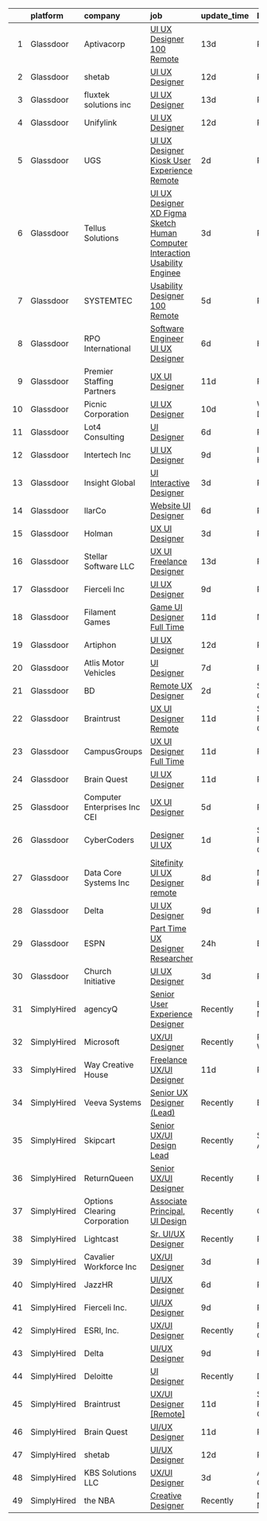 

|    | platform    | company                         | job                                                                                                                                                                                                                                                                                                                                                                                                                                                                                                                                                                                                                                                                                                                                                                                                                                                                                                                                                                                                                                                                                                                                                                                                                                                                                                                                       | update_time   | location                |
|---:|:------------|:--------------------------------|:------------------------------------------------------------------------------------------------------------------------------------------------------------------------------------------------------------------------------------------------------------------------------------------------------------------------------------------------------------------------------------------------------------------------------------------------------------------------------------------------------------------------------------------------------------------------------------------------------------------------------------------------------------------------------------------------------------------------------------------------------------------------------------------------------------------------------------------------------------------------------------------------------------------------------------------------------------------------------------------------------------------------------------------------------------------------------------------------------------------------------------------------------------------------------------------------------------------------------------------------------------------------------------------------------------------------------------------|:--------------|:------------------------|
|  1 | Glassdoor   | Aptivacorp                      | [UI UX Designer  100  Remote ](https://www.glassdoor.com/partner/jobListing.htm?pos=119&ao=1136043&s=58&guid=00000181c802dba385442f06244e8416&src=GD_JOB_AD&t=SR&vt=w&ea=1&cs=1_947e2440&cb=1656918039780&jobListingId=1007951932911&jrtk=3-0-1g7405mu6jij8801-1g7405mukih5g800-2f79b49483918679-)                                                                                                                                                                                                                                                                                                                                                                                                                                                                                                                                                                                                                                                                                                                                                                                                                                                                                                                                                                                                                                        | 13d           | Remote                  |
|  2 | Glassdoor   | shetab                          | [UI UX Designer](https://www.glassdoor.com/partner/jobListing.htm?pos=124&ao=1136043&s=58&guid=00000181c802dba385442f06244e8416&src=GD_JOB_AD&t=SR&vt=w&ea=1&cs=1_37498bb8&cb=1656918039781&jobListingId=1007953867715&jrtk=3-0-1g7405mu6jij8801-1g7405mukih5g800-744e5a01836d57fd-)                                                                                                                                                                                                                                                                                                                                                                                                                                                                                                                                                                                                                                                                                                                                                                                                                                                                                                                                                                                                                                                      | 12d           | Remote                  |
|  3 | Glassdoor   | fluxtek solutions inc           | [UI UX Designer](https://www.glassdoor.com/partner/jobListing.htm?pos=129&ao=1136043&s=58&guid=00000181c802dba385442f06244e8416&src=GD_JOB_AD&t=SR&vt=w&ea=1&cs=1_8e1c5bbc&cb=1656918039781&jobListingId=1007951938642&jrtk=3-0-1g7405mu6jij8801-1g7405mukih5g800-bce5c82171eda4bf-)                                                                                                                                                                                                                                                                                                                                                                                                                                                                                                                                                                                                                                                                                                                                                                                                                                                                                                                                                                                                                                                      | 13d           | Remote                  |
|  4 | Glassdoor   | Unifylink                       | [UI UX Designer](https://www.glassdoor.com/partner/jobListing.htm?pos=110&ao=1110586&s=58&guid=00000181c802dba385442f06244e8416&src=GD_JOB_AD&t=SR&vt=w&ea=1&cs=1_69e8d78d&cb=1656918039778&jobListingId=1007954705949&cpc=42BEC95245890617&jrtk=3-0-1g7405mu6jij8801-1g7405mukih5g800-8345601d84ebea1b--6NYlbfkN0DvAcWfG7V1pHyva03dWBytnrLpUwozvI6r2yU4oYTlewjbgBNs_sWRPPVwjFBjT_Ecw3ueYTzyeI4y7lbeGagXdt35_kUzWqZ-VZnLPmck_Fkl8xqmw7Zj_aMMvEN0sMeqRhoc6zx53Kiw5imQHzWRUlv56q4q_4_gu8kbRfqQeUpuis8ZM2Zk3cz6eudyQyazcYdpNX8K6t22o79mURovuTRiPh1mK1C4riyjFOSa0dPk8MANgmQyH6v_GhZfqzX0wILYb4pFIpGTKLAaE4etCmLpKVwKOofh69E8X4Mi4WAW2YHy003UtqkKYeGWo-Puyl5xA4HuaVvCSVsHF20fA2U2xGlXwb2pHQxfDjKTj-GTFvnCmeKro8nez8301auNlt5GBoFC0yZoe7FsXHGAduzcCLVbDuyiAzi2OIiNHS3XZ4CpppDQkk730LNz8Y9zJ0jxL0hqlBVT4gHGOYR9VJaT8Rp2N8OB-Rl0QkVqCRD5kAWVTgpw)                                                                                                                                                                                                                                                                                                                                                                                                                                                                                                 | 12d           | Remote                  |
|  5 | Glassdoor   | UGS                             | [UI UX Designer  Kiosk User Experience  Remote ](https://www.glassdoor.com/partner/jobListing.htm?pos=112&ao=1110586&s=58&guid=00000181c802dba385442f06244e8416&src=GD_JOB_AD&t=SR&vt=w&ea=1&cs=1_3fe3dfc0&cb=1656918039779&jobListingId=1007977267676&cpc=1160948BCBA38B5B&jrtk=3-0-1g7405mu6jij8801-1g7405mukih5g800-5ef6f03599c90f60--6NYlbfkN0BrSGnOzXdaIaIVgEHygRMMef6rEkxaFBiJYWZG8Sxh_gkTM4KEV5tRyZj7KslSKlyyw-gx81fh60rzf10xQLyJyZm93O_8m_6xnHeZZ8i568p_Fj9ZLCYycP-jydT6H_jkhE_bNISi2PZmqoIyx6H5Ti-3COZs1ZyEZNQpv2ddzJ3IXOFv8lYOzimHPEiefZNmqGF0L0UPvj6LI_8U-bnMEa2n1oboaMpqjnDKdWI8nUl6SDzE7xU0FnwfNimvLZMicgVSDi0fmBEHH46B3qTNtexW9qeraSIP0ROJtmNKlDiu3Ty3GXuy6lTV6_6V51P2_tdPZAAZrW_GJ7F_NVttIfcrFhOM9FUNUbOrG4ktjmrICYrCYWOeafq6n6Z0pV4D_vMqlXIMu2OrJZi_a9RY0-AAEvmDaFs0JiefPvr1OWDWpjHSwJkpB37KCgYwPrsINjV5o3PhMuhHxInkPutbrDTtzrES7sLGZZXJA2zF6YJu48S1v6IViqFfPq6-4SQ%3D)                                                                                                                                                                                                                                                                                                                                                                                                                                                   | 2d            | Remote                  |
|  6 | Glassdoor   | Tellus Solutions                | [UI UX Designer XD Figma Sketch Human Computer Interaction Usability Enginee](https://www.glassdoor.com/partner/jobListing.htm?pos=127&ao=1136043&s=58&guid=00000181c802dba385442f06244e8416&src=GD_JOB_AD&t=SR&vt=w&ea=1&cs=1_bbff0958&cb=1656918039781&jobListingId=1007974495704&jrtk=3-0-1g7405mu6jij8801-1g7405mukih5g800-a0275e1d285972a0-)                                                                                                                                                                                                                                                                                                                                                                                                                                                                                                                                                                                                                                                                                                                                                                                                                                                                                                                                                                                         | 3d            | Remote                  |
|  7 | Glassdoor   | SYSTEMTEC                       | [Usability Designer  100  Remote](https://www.glassdoor.com/partner/jobListing.htm?pos=109&ao=1110586&s=58&guid=00000181c802dba385442f06244e8416&src=GD_JOB_AD&t=SR&vt=w&ea=1&cs=1_5e4c92b2&cb=1656918039778&jobListingId=1007968462140&cpc=A65DF3A704A48F9B&jrtk=3-0-1g7405mu6jij8801-1g7405mukih5g800-43a64dd75996b5d8--6NYlbfkN0CNeHUGD7Ue-b3jekiDNDEjo8IY_lj4hSgB0hvmEtWZMBpDCaCGlbtOmcLf53Zw-H1Oje8HhXAn8kFjzwygBoOoZ8EpapSyvyXR-Ta2Utnch6IHyNQw18Y0IyhHBSc0QRINySbpznNxcvOLd3alSgQCsSUhNCMeQdAyjHhcaiS9WSmJ5xzeISMp3_EUf41PMW2X6yAwPy9JHqIUTFLK11q1EKNOqR9DQllPUzfcizPbxNrUZ4Y4IuAHPrvpQw_beI7WjqajtGaot-PXnau_S2NTT5aFx9veVWeyGPcvU65QMkbSaVOtmo_NeaSLe9A8jlgzhv7JT1rEVo9W_BeoJwdJeLsUjRn6cfN83fqRmR-qZd7uHf6X_DJfCKmGeAlRz5dSsJwglqX8B8Nb6T_r3WMnDKDOgYD_ylMmNEO0_0WnDdItmJTGb0GM2Y0D1ht2zNm_bJ-NVagbbh5l9q_futzg8J8EUvJL2-uNRtioDsxcqUGpfsUnNp7ZFcjTBqIOtUQQDH74kO2V1g%3D%3D)                                                                                                                                                                                                                                                                                                                                                                                                                                                    | 5d            | Remote                  |
|  8 | Glassdoor   | RPO International               | [Software Engineer UI UX Designer](https://www.glassdoor.com/partner/jobListing.htm?pos=120&ao=1136043&s=58&guid=00000181c802dba385442f06244e8416&src=GD_JOB_AD&t=SR&vt=w&ea=1&cs=1_10aec524&cb=1656918039780&jobListingId=1007966681552&jrtk=3-0-1g7405mu6jij8801-1g7405mukih5g800-e8fd3656b29ea744-)                                                                                                                                                                                                                                                                                                                                                                                                                                                                                                                                                                                                                                                                                                                                                                                                                                                                                                                                                                                                                                    | 6d            | Houston, TX             |
|  9 | Glassdoor   | Premier Staffing Partners       | [UX UI Designer](https://www.glassdoor.com/partner/jobListing.htm?pos=115&ao=1110586&s=58&guid=00000181c802dba385442f06244e8416&src=GD_JOB_AD&t=SR&vt=w&ea=1&cs=1_9a83403b&cb=1656918039779&jobListingId=1007956772391&cpc=8795CF9063CD573D&jrtk=3-0-1g7405mu6jij8801-1g7405mukih5g800-fc0c857a1bfdea19--6NYlbfkN0CyyT-f4oNMZz8hL4LR6EcDrl5vB12i7SyJpvAxFYk5ESjE9CwDanhb7km0chTKgrn4T3ISQQYruKkbVeWGuhEp7D044_bRsQQdODtlwC8XpNx48m-vQoNzSCqUPTuBWs5ty6SyagT83UJBwJa6gR9yNVoyg4DGXJjYP3Os3td6xCESlnt-M7GhzImNeALTBgL7lCv38eulTE5ldhdsh8bavJDA4uVUp8VFjNEGkqXGrfoIpqP84eCKnAYy0FEDBFmxu8dNo8ex-YThb1tgNC4Aeya4DLZbAiiPEOinUe3YYO0nsdyw41wMNg8BzuruM8lyF_h3KoyVaPsTGJCyNydf969L-pqcON0bbW9xnXJXX40f0nwthTfwyY-rAo_B-1zKDKygO8QMzyTNplw6x8kOwMM7ahLchyJ89pqMfpNDYttzh_zeaHA5rUIDOrRMK_zzngHrX_7XTYaLAdame1wkH3X1T0LNlAjUfiwz3gor5g%3D%3D)                                                                                                                                                                                                                                                                                                                                                                                                                                                                                                     | 11d           | Remote                  |
| 10 | Glassdoor   | Picnic Corporation              | [UI UX Designer](https://www.glassdoor.com/partner/jobListing.htm?pos=105&ao=1110586&s=58&guid=00000181c802dba385442f06244e8416&src=GD_JOB_AD&t=SR&vt=w&cs=1_1c901ab1&cb=1656918039777&jobListingId=1007959855137&cpc=E1C07D31E98CBB16&jrtk=3-0-1g7405mu6jij8801-1g7405mukih5g800-56d71957f64b4f26--6NYlbfkN0AZhccrYCUSJlZEde1UnGXnwlG1V9FU8luw-eezWnVYrwkZU9Nn3vDPLiBGdKfRfOKqHoH9lNromLxpJWxz1HCnkCbTKREXczUIw_WJJAFekORbwSnros2KrSQTa6eBeFZB4cuIIu-WAB3SvjdzxzFl2gZrXlqeow6F15u3zaXViiRXiPRmPKqvaZ32BdIdob7miIbTZlAjLRMM79b9Smouw3e0gjz-PD5gTq-HSnkSuo9rIvjFy7fWsuE_61CQYukmkL-X39Rzo6bli8o2Ko8jYoilo4ITU-gGLF0BMmCF6OuskmHSuK7_oDBr2_Ng3bzccHkav1qLZZTQuPIex8SkzwuoeQlIyC1Mm0O_vKcFKdaWkum2K5gRjN37VioWZuVZTgj6W9xXLiF434OBRczXSsW-HrVKidecW09WySllKI8lAIFIZCiRdPQ3kHyO55I%3D)                                                                                                                                                                                                                                                                                                                                                                                                                                                                                                                                                        | 10d           | Washington, DC          |
| 11 | Glassdoor   | Lot4 Consulting                 | [UI Designer](https://www.glassdoor.com/partner/jobListing.htm?pos=121&ao=1136043&s=58&guid=00000181c802dba385442f06244e8416&src=GD_JOB_AD&t=SR&vt=w&ea=1&cs=1_6bddaba6&cb=1656918039780&jobListingId=1007966678485&jrtk=3-0-1g7405mu6jij8801-1g7405mukih5g800-4250f602c443b12b-)                                                                                                                                                                                                                                                                                                                                                                                                                                                                                                                                                                                                                                                                                                                                                                                                                                                                                                                                                                                                                                                         | 6d            | Remote                  |
| 12 | Glassdoor   | Intertech  Inc                  | [UI UX Designer](https://www.glassdoor.com/partner/jobListing.htm?pos=102&ao=1110586&s=58&guid=00000181c802dba385442f06244e8416&src=GD_JOB_AD&t=SR&vt=w&ea=1&cs=1_deb4c113&cb=1656918039777&jobListingId=1007962072236&cpc=4B86475FAF393599&jrtk=3-0-1g7405mu6jij8801-1g7405mukih5g800-78a1d7054f60575a--6NYlbfkN0DPtnWd5c3HSXcHE7Q9oJFHp5RQto9btUDg0qVxvc0iqj-fTOFvfyy1ASDi6wx1MLRFKZuqCn0oWFb_YUg9_gQHixz7-UunjvelxgYqfOjCC3bEKi5jKMuP_R0yp6xj-SwrPJPjFxWP82GukHDaXMiFBxo5j3UPfOZe1H9vMPyfwxHXbXjkD5wx9rI0Gggl01dBJyxGrbhK-e-AvGXM6hg0QbDl_x6OqsPyQ_uU2x4HIw5AhzRxSV10c_geCfrdWqYnMtKWalFATfNTESwgqJYg-GFCZyiW-oUrJu1OM0xMyWjqylqwgV5jyItaCsRQheWExka2WV4CTucnOlPwUeE6FZrmQScCEz1odxnilAi7pXAzIH0JDNLibfszVxuy4MbIfnbc08LjiU1ywYHW2tUEzruetVv8LlBzYgc6M1wjSNh_y-fgieUIJVrwCO0YxfbQnNVE__2NYEe30Kk3EYd63fOpiRG1rqFS8K5uU9jcyZ3-L0o_00mAQSdKqHzFZkOe--MPTuSD2r4_kbiqX_DyqZFJxexKcDLuv_RR6h9RTPcV-Ypiert42i2rx5RpaKH15lKu2n6BmEMiDM5Re0cJ)                                                                                                                                                                                                                                                                                                                                                                                                 | 9d            | Inver Grove Heights, MN |
| 13 | Glassdoor   | Insight Global                  | [UI Interactive Designer](https://www.glassdoor.com/partner/jobListing.htm?pos=114&ao=1110586&s=58&guid=00000181c802dba385442f06244e8416&src=GD_JOB_AD&t=SR&vt=w&ea=1&cs=1_76612816&cb=1656918039779&jobListingId=1007973265614&cpc=654405A9B1E0A9F5&jrtk=3-0-1g7405mu6jij8801-1g7405mukih5g800-383c83c604dde7ea--6NYlbfkN0BKkHZu3wF05EeDimN_p6sYpKCMArvwa95YdH7UpkaBCuXZAtggzO9lWFPdGsiWEnWtM18OwC7Rb9VKGiA6E5ymmYAY9rxm9qrnDC7WgioKXWhdMb2b-A7PnLvr0_EWCDNlkSebIapKS6rN3UtlfS8rQGfc_3Yl0VmMlQKP3_n_5HZv68bncQOpeHM0jYTmEpGYlVkS8MNB2LD9etTmAsDo-HGzGKMaBJntfFlHNIc1W2bmq5hZ1ywqbkdjpDac9U-CW6m74EL9PJPlGW9QJy5F9jb12c1jdlZrcFLaiGi_7IN79G0p6-9EOEU4x3GA9YKHXLxh_qYHdRLC1M7eAtMkULdPxeFLSCVE3u0U_wPyGIJrj8QrEG6KSWdI1pZ1ohPjHf1g61MPEZImSwRuU_leMzjKV9Z-CmfYGr2MxaEatkiQIQ9ur1F8TQ3H_vRuMwOj8EKWcCrGUiAPcXbvGIu2iJItR4AIAE9n3qa3cWyLSWFDQRwfdykwotca45xBuAc7sWEBM3FxqQ%3D%3D)                                                                                                                                                                                                                                                                                                                                                                                                                                                            | 3d            | Remote                  |
| 14 | Glassdoor   | IlarCo                          | [Website UI Designer](https://www.glassdoor.com/partner/jobListing.htm?pos=128&ao=1136043&s=58&guid=00000181c802dba385442f06244e8416&src=GD_JOB_AD&t=SR&vt=w&ea=1&cs=1_936a2860&cb=1656918039781&jobListingId=1007966970700&jrtk=3-0-1g7405mu6jij8801-1g7405mukih5g800-d886f1dd72e8aeb4-)                                                                                                                                                                                                                                                                                                                                                                                                                                                                                                                                                                                                                                                                                                                                                                                                                                                                                                                                                                                                                                                 | 6d            | Remote                  |
| 15 | Glassdoor   | Holman                          | [UX UI Designer](https://www.glassdoor.com/partner/jobListing.htm?pos=106&ao=1110586&s=58&guid=00000181c802dba385442f06244e8416&src=GD_JOB_AD&t=SR&vt=w&ea=1&cs=1_425bbdbd&cb=1656918039778&jobListingId=1007973642994&cpc=F41FEAB56D215062&jrtk=3-0-1g7405mu6jij8801-1g7405mukih5g800-238feef77c96e465--6NYlbfkN0AKrxVugBVhlJ0S0Z7pE3BPGQID0h4bOx-rxxkQpgeU1Kv1n8-buslZDMXdspg_1sv1_wLs9sAG7DQLN2h3ShBXfr_QsEXPte92ipxE1X9PfQRdZc6i4C0QzdwazTbAreqjImTv4f5ZFjpT4vWSVba9wSTt-IAw0ud_MZHNNmNtdzh9oioCMvi3UwT9rtDuqvWTDGCVi3kXtQGLne4x6u6HD9Ya7ohBYnaFe4u0cewzNvPq-5WkAa1Xi3huzd_MI-eLAM7eHjyMFxIUnDUBML_OR49EoASFbnq6BNSLuf3eRhPbs6a2lQ6GJR5e4oaLlEP9nwuuqJeTkY0Ye0Gdh3d6jJORcxvPUD7uXFbirQ-Uju2-1mauuttR2jGB8-wH-U0B_7430l_2lXZrFAQ8wPpTzNkvtRkhSsrfSw4rGIEwb9flgxXZxV44HlWLcdVOvqsm_DaeRepKcSsjU8V75JnHocL1EPqGx_NKaXuRZRJb1h3U1vJqAyWAtRPGG-KRAWU%3D)                                                                                                                                                                                                                                                                                                                                                                                                                                                                                   | 3d            | Remote                  |
| 16 | Glassdoor   | Stellar Software  LLC           | [UX UI Freelance Designer](https://www.glassdoor.com/partner/jobListing.htm?pos=104&ao=1110586&s=58&guid=00000181c802dba385442f06244e8416&src=GD_JOB_AD&t=SR&vt=w&ea=1&cs=1_8c9797b2&cb=1656918039777&jobListingId=1007952576276&cpc=0C139D4CAD5A6DB2&jrtk=3-0-1g7405mu6jij8801-1g7405mukih5g800-0eefe25d2b1f7dc5--6NYlbfkN0Ag7T5ST3ToIM5SK6lOY2rFzHbgRvuI6EMUSvvS0odH9JpLNm8vkQ1TWpcn0o2QYP59qNT-uG9FWbkUtyMUZIbg_ZSbtBg-7w-AYJoZxzgKyq3Wps8C_W0e-NpDbyTs-trGtysh5Oy1bP51tfzFZQJIiNKepKy_D0xAp1bcWkSJm--6NxN_349w9-uFQSz73k7xtLon1PRD72Ze8lUpuLCCeMJLNE8wBVtunEFubG35aLkzYcX-z9r44_EnjaxR-uYEpSle3Ex-6KX8SGs5w1kyhs-dWyZ7PBTLtEMt5ro3EpXCAiEHJZATahInTyAz_Ry_qX3P2Yh2hrZNGeDV0O3vN2TEvzcekY5vei1EsScXSXHqAtHyyU5dvHRFqyicDP-zVOSeGo1tcAvG7K86xjNJSoS2kgk8ExyTiJsrKMot4aqed98gnSbhaOJlYhmKbr1miCRAojQ8ZTnBUBxc7R94)                                                                                                                                                                                                                                                                                                                                                                                                                                                                                                                       | 13d           | Remote                  |
| 17 | Glassdoor   | Fierceli Inc                    | [UI UX Designer](https://www.glassdoor.com/partner/jobListing.htm?pos=117&ao=1136043&s=58&guid=00000181c802dba385442f06244e8416&src=GD_JOB_AD&t=SR&vt=w&ea=1&cs=1_24752b2d&cb=1656918039779&jobListingId=1007962531770&jrtk=3-0-1g7405mu6jij8801-1g7405mukih5g800-73eed2a847697834-)                                                                                                                                                                                                                                                                                                                                                                                                                                                                                                                                                                                                                                                                                                                                                                                                                                                                                                                                                                                                                                                      | 9d            | Remote                  |
| 18 | Glassdoor   | Filament Games                  | [Game UI Designer   Full Time](https://www.glassdoor.com/partner/jobListing.htm?pos=108&ao=1110586&s=58&guid=00000181c802dba385442f06244e8416&src=GD_JOB_AD&t=SR&vt=w&ea=1&cs=1_37a4ac14&cb=1656918039778&jobListingId=1007956964808&cpc=70D6958B2CFB98E6&jrtk=3-0-1g7405mu6jij8801-1g7405mukih5g800-4cb49892fb7fcc95--6NYlbfkN0CIHMGocNKd5hoXLwwKXhS247lQakt22NtwViB8HW65UO_fRUkh-j7Og1M8k5VNV9qYPiHtjiCoY_O-c9otiDtR9LNNKFnoF5Wicp50DmFLbTl-GMUESfQFvHm4qb9t0MWvEWUxc542U7m8IAjIlC0QIQeu1griOijYGId8il01kB8D3wwdT0JXba4jHA3ckNsvs3rY7QbltviudhwlrWfUXswGC4WY4paEyi4CYfQlZGxLqepyyx-KopKZcbDhyF3fMbiqtluhEjIO_Rcr-lXtGOFUWQcd2pzM84sCz-Y7WifvM4-aRd8_IvBC9r5sagrI0w8yIY4xr9ACCY1N9sK0ekYP81kn3xz6ZX6d10j1c5U9_qjGdXpMRAH4nRSPOeTRb8Q57aIWDInvnZe_phVILslCiwpTXTyMULUtNqPOGC473auKSIIFOmZrMK5LZYUijGvWP20Bjg%3D%3D)                                                                                                                                                                                                                                                                                                                                                                                                                                                                                                                       | 11d           | Madison, WI             |
| 19 | Glassdoor   | Artiphon                        | [UI UX Designer](https://www.glassdoor.com/partner/jobListing.htm?pos=107&ao=1110586&s=58&guid=00000181c802dba385442f06244e8416&src=GD_JOB_AD&t=SR&vt=w&ea=1&cs=1_dffd526d&cb=1656918039778&jobListingId=1007954190531&cpc=444700D72F2ECBCE&jrtk=3-0-1g7405mu6jij8801-1g7405mukih5g800-6c2410f70cbb4faf--6NYlbfkN0DdNONLqhA8z6QrX6vw37qu8cGScUjPKwqVQr3YAsb4-7w0lSnzFnKYtgOdXE13Ax0fHU7WxFaue_A0uHyjrVOj__gZavLB4xvcBsXYFAkVwANMmT9KN611eYUvoCgpaJGLAbVbsWQn51iVW_ktBUQdAt_X3uYJvaVVqF1devWBC0wVYeKsW6yeE8DHcLQaF8-n_fXHAx0JDyOc9vQMxp48RIvczqGLA0A1S42momark-FmVDbB9Dd9td9hjOVhbYttqRW6a-voVcwfjavUkQ9l5e4UFH0Ftu6kj90SY8bsXtGFmyTOHYR-tIg51cJXJvZaXAquZtfND86GEdNWKXfcwiYVAASwMJgbxC1slhEpiULnpYU-JNktCF1o0zTC7jDXZpCbN2AHWhhwdY2WlIUGxwwXhprG9AoEGR_1uI0dpZufFDZMTU8VhMBP3vmR26Lh6oBACyPpk0MZNmMJUODLbcTMiXi1bvdFtU4_wrf95GFZlSiAvLkG)                                                                                                                                                                                                                                                                                                                                                                                                                                                                                                 | 12d           | Remote                  |
| 20 | Glassdoor   | Atlis Motor Vehicles            | [UI Designer](https://www.glassdoor.com/partner/jobListing.htm?pos=123&ao=1136043&s=58&guid=00000181c802dba385442f06244e8416&src=GD_JOB_AD&t=SR&vt=w&ea=1&cs=1_dabe3449&cb=1656918039781&jobListingId=1007963876043&jrtk=3-0-1g7405mu6jij8801-1g7405mukih5g800-60c881f762255c2b-)                                                                                                                                                                                                                                                                                                                                                                                                                                                                                                                                                                                                                                                                                                                                                                                                                                                                                                                                                                                                                                                         | 7d            | Remote                  |
| 21 | Glassdoor   | BD                              | [Remote UX Designer](https://www.glassdoor.com/partner/jobListing.htm?pos=111&ao=1110586&s=58&guid=00000181c802dba385442f06244e8416&src=GD_JOB_AD&t=SR&vt=w&cs=1_5af209b5&cb=1656918039778&jobListingId=1007977504263&cpc=654405A9B1E0A9F5&jrtk=3-0-1g7405mu6jij8801-1g7405mukih5g800-b90078eb66079d10--6NYlbfkN0AcHUfBj75b90Qw44TzDqe4EiDYSSbl4s0FdO1ZkyjPzosLp2ytk1sffb7nvvNiqhh-bueLdALHNdHKrbFdnIJjC6o72aeEMKx_vN3ErgzzC-q6ClUoe1L7mGK4Y1YSyVVIhCSdIZNXVg6DW02HPcLKTXS2k0iT1dzMwrORDw3dr7YS98HFirIQJinBOPxQn01xW5IoqW4Drh8HKGwdryDrQ-NoG_Pl-tbZfYxpLPoj6vMvV4bWTy2MV_2CGjEDxz2r53mdsQCUVufSAD3Mtyub8HR4wzMgduFHAQbhI9a34P3bP4JuPEusizuXOaZzc73yWcdEBEqOCEjaoUTNzwWrDttNWi_TsZ8jDMR33v46gOdlH1-jV8HspSZxxx-GO6DrUmiY49N4SODMuGTT87zxD5hCutwfWBms8QJkqXKleEfCXCwaD7FSHca58w-igjDyck1qy-BxDZeNmY2EPBlErKNvTgyJmEkb2oiqVRF0GMqw53_nNhAAzLiTzdO3OCKPBcyp2a63zfc9dRjCyIJfdrbk9_29AflPfeuH73Q99CqU6dBKOt_dme4gairQswN1dPn-9bV1CbiPBsJm2WsvYMKIyusxVws%3D)                                                                                                                                                                                                                                                                                                                                                                                    | 2d            | San Diego, CA           |
| 22 | Glassdoor   | Braintrust                      | [UX UI Designer  Remote ](https://www.glassdoor.com/partner/jobListing.htm?pos=130&ao=1136043&s=58&guid=00000181c802dba385442f06244e8416&src=GD_JOB_AD&t=SR&vt=w&cs=1_b2001a94&cb=1656918039781&jobListingId=1007957799045&jrtk=3-0-1g7405mu6jij8801-1g7405mukih5g800-2b3459158368fa0a-)                                                                                                                                                                                                                                                                                                                                                                                                                                                                                                                                                                                                                                                                                                                                                                                                                                                                                                                                                                                                                                                  | 11d           | San Francisco, CA       |
| 23 | Glassdoor   | CampusGroups                    | [UX UI Designer  Full Time ](https://www.glassdoor.com/partner/jobListing.htm?pos=118&ao=1136043&s=58&guid=00000181c802dba385442f06244e8416&src=GD_JOB_AD&t=SR&vt=w&cs=1_9228f483&cb=1656918039779&jobListingId=1007957992639&jrtk=3-0-1g7405mu6jij8801-1g7405mukih5g800-b4b55dab1f200b77-)                                                                                                                                                                                                                                                                                                                                                                                                                                                                                                                                                                                                                                                                                                                                                                                                                                                                                                                                                                                                                                               | 11d           | Remote                  |
| 24 | Glassdoor   | Brain Quest                     | [UI UX Designer](https://www.glassdoor.com/partner/jobListing.htm?pos=122&ao=1136043&s=58&guid=00000181c802dba385442f06244e8416&src=GD_JOB_AD&t=SR&vt=w&ea=1&cs=1_6d2b4000&cb=1656918039780&jobListingId=1007956608137&jrtk=3-0-1g7405mu6jij8801-1g7405mukih5g800-06b9a68c9c0789bd-)                                                                                                                                                                                                                                                                                                                                                                                                                                                                                                                                                                                                                                                                                                                                                                                                                                                                                                                                                                                                                                                      | 11d           | Remote                  |
| 25 | Glassdoor   | Computer Enterprises  Inc   CEI | [UX UI Designer](https://www.glassdoor.com/partner/jobListing.htm?pos=113&ao=1110586&s=58&guid=00000181c802dba385442f06244e8416&src=GD_JOB_AD&t=SR&vt=w&ea=1&cs=1_bbf85150&cb=1656918039779&jobListingId=1007968381003&cpc=B076152010A3B66C&jrtk=3-0-1g7405mu6jij8801-1g7405mukih5g800-abbc6aa48fbf8a66--6NYlbfkN0AVVnl_N3xmP3MApcGA3sr6MLnz8P423WWILI1WvbjE8Ry71v-lom9NKs8rBQiPPSdmfW4xDRsn6CWkbvgSo1BqiKRAF91wOjBR4fxrW6PQInEdoJ_YdwN6nR1ffU1NCtYo7gQpv72Z2LfZPXgsvsC1gayhmHjsfDR61iC_nAlGj1QxiCNdfi9KF7WB2rdpgkCZymoG59mtf2RaYNUKsrag25HDBgL1iVLQMSYmK-Yexi1Ls1ugfCjN_473RqyM35y5mzPp3VDsaAUuXoW2A-H74sxhFAgRBl6gw-6t3r4ysrtoudE8I0_uvAiBjhWnWJoXDkiBYCGauWSM5YUPwoNtrZrEVJTQPtzepco0oMzEAtT2m7bh_PCtigab2okIrAfThT81jbqyIjr4EhJphw5mS1mRwsds09FKgWA4pdSgl_LbFrAu95LOA2vXqiey4JdmOhgEj1oatjJEfMJc29g5Dh7vExPgBpVUA3JQYRlFaKM_E0LB497q)                                                                                                                                                                                                                                                                                                                                                                                                                                                                                                 | 5d            | Remote                  |
| 26 | Glassdoor   | CyberCoders                     | [Designer UI UX](https://www.glassdoor.com/partner/jobListing.htm?pos=116&ao=1110586&s=58&guid=00000181c802dba385442f06244e8416&src=GD_JOB_AD&t=SR&vt=w&ea=1&cs=1_7d2b27f9&cb=1656918039780&jobListingId=1007978843624&cpc=F41FEAB56D215062&jrtk=3-0-1g7405mu6jij8801-1g7405mukih5g800-7038230e92cd66ed--6NYlbfkN0CpFJQzrgRR8WqXWK1qKKEqALWJw739KlKqr2H-MSI4eoBlI4EFrmor2FYZMP3muM3fEvdw3ywREuOP7bT_aNX1t4Oo7JvOw1xvvE2hWDYPXUtJNpRl6jaCx0KnJeInWpfYsZsiBfJ1P0GRtLmGrQ1odwmAIl-4VIxAFrraNlfHggkN8uXVAnQ5X6bbh4mdN1SLLb3Q9LY06vyLeuxkTgADIPaTzBm3aiTIgn94RE38mBD163plbVbbLWU8HGi7BuJrri9QgIJ55kFJWdq9EIZg7sleGZw8nyJf5Div2hPTNZIoqmjQLOm_qajRijavb2AQ0glVCFuzTIbM_zcLzqz-AGEHpqflOaLv1F3CH50HtDWczT3eCkj_8W_aS3kUpNm8i65T0p_IIEOCvrllNY3557NLHW0gqhNXE0JzMw6OxQIdFUjGNOAWppOYT0kQLVnDfXxi_yegTmabH7cpi83Jff-_2M4hbTZDPiPY9AxYCq7s4WRTW1DcNqNo99ANs16IRemOjUnglgktDdflxyq7w3CSxuyJP2sdhwMMpgKsOniKFDDKAbS8eRCk-5uXSgivMOrKT-v4viXADtvnQmjSs9yOsEMRP_DJJScB9hXc1uh-pZEAX_RcCjmNqysD9gdUIm-Redxo3vrc9qeMgDaFDCQamkhTloAdBw2StZRh_1VGCp0N2c0Esi66TUtnVUMiOc7vdBNkJXsX2Nxd2SBGTOLTmb3z5JIm_884143zC1OjeMASrlP5fCDewf-o4k_KvW9CNPxkclp1MGkIlh0aBQHJC1VGMQ_22CMrAKKVaI36t_xv8BvltIMbK6df61zxaS_egCWiJsLBSDgFGamA0Kg0T4VP1bl7pmiUNOV5L7o_K9trGOC4dZFM7dADdqCeNWbRSuno-H0kmHbucbT5IkS7XGs_CA1mvCGg7VY8h-ZOjb05aQFWL-04Rwpy0GiHc3l2uOVqHJ4QYhLCKC5F) | 1d            | San Francisco, CA       |
| 27 | Glassdoor   | Data Core Systems Inc           | [Sitefinity UI UX Designer remote ](https://www.glassdoor.com/partner/jobListing.htm?pos=126&ao=1136043&s=58&guid=00000181c802dba385442f06244e8416&src=GD_JOB_AD&t=SR&vt=w&ea=1&cs=1_503ffdb4&cb=1656918039781&jobListingId=1007963008998&jrtk=3-0-1g7405mu6jij8801-1g7405mukih5g800-84cf6ecd3989af6d-)                                                                                                                                                                                                                                                                                                                                                                                                                                                                                                                                                                                                                                                                                                                                                                                                                                                                                                                                                                                                                                   | 8d            | Middleton, PA           |
| 28 | Glassdoor   | Delta                           | [UI UX Designer](https://www.glassdoor.com/partner/jobListing.htm?pos=125&ao=1136043&s=58&guid=00000181c802dba385442f06244e8416&src=GD_JOB_AD&t=SR&vt=w&ea=1&cs=1_3bf37983&cb=1656918039781&jobListingId=1007961480494&jrtk=3-0-1g7405mu6jij8801-1g7405mukih5g800-97c92886bde86360-)                                                                                                                                                                                                                                                                                                                                                                                                                                                                                                                                                                                                                                                                                                                                                                                                                                                                                                                                                                                                                                                      | 9d            | Remote                  |
| 29 | Glassdoor   | ESPN                            | [Part Time UX Designer Researcher](https://www.glassdoor.com/partner/jobListing.htm?pos=101&ao=1110586&s=58&guid=00000181c802dba385442f06244e8416&src=GD_JOB_AD&t=SR&vt=w&cs=1_c89ef90b&cb=1656918039776&jobListingId=1007980701625&cpc=19A63F97CDAE9B19&jrtk=3-0-1g7405mu6jij8801-1g7405mukih5g800-736840956ec35794--6NYlbfkN0DAFTyt7pbDCC2JPO79CSdi1dIb81yjczP5qsKcZIxgiYm3-7g-689Ur9xqU8QiYHU6iGcbMZnJX1Xgxw8hol2cWmg_6tUrblLyVDVzU7s2te98AftE8dp2zP-nWRSfeUBpefVu25yNYKwe9KaY5dKx4JKeaUee_o0ae3vjYiKQ10J5Ebffz_HQLUdbRyKmq5Y30Y3EY9ByaSHRU00-QdKLQleSeNMnVgfyv4jADCGjOw3OyQflhuNB3sYDE4RzgjkreEJWRA4EwSiBtOdVqFG9puCyB8B6gAVV4AxC-2Pe_5C70armGTS9kttO9Nc4sNRXvZJNi-LG2TM-5mj3ssdv6uALuren2urwmu-tBUZPwVf19VoHA7OkUmG-vV1QhGQbXnew00QpSHoyriJh8unj9bJwWPJzzGGBq_hcDK9Mit0APwnH7xh5H87uP0bgppn4gen3LLXTfg%3D%3D)                                                                                                                                                                                                                                                                                                                                                                                                                                                                                                                        | 24h           | Bristol, CT             |
| 30 | Glassdoor   | Church Initiative               | [UI UX Designer](https://www.glassdoor.com/partner/jobListing.htm?pos=103&ao=1110586&s=58&guid=00000181c802dba385442f06244e8416&src=GD_JOB_AD&t=SR&vt=w&ea=1&cs=1_8b82f5fd&cb=1656918039777&jobListingId=1007973088819&cpc=FD1C1DA32C38CFA7&jrtk=3-0-1g7405mu6jij8801-1g7405mukih5g800-d4520361eac4d9f1--6NYlbfkN0C9f_2arVLE-Rd4kzKEfGSPmRzcdOMQdotxSY0xbVeqZZrKqQzlNVP578Pkodo6bdQ_yJAQR5j6f5oQHEOrxnYpeAB9vneFtjkymp7TdaH1bZfKj4mHoRnrH2NtnyQXLPWwwgTB67996rAPmWiOOi7v1NpH_vSnFXmsSFtBUkKOresuHMmpqjUgOUWJvAQvVXASJvCA1ccX8CHr8wTks9JLlf65C6ue4CDA25-uT-YWjYmtf414fSZf7SkIYwGAjzNpIbAh25HO__VwTDidgvHnmVYI6hvqiUMfSNJv2AUAHkO_bowqp5C5fqMpN_tvFQ3rS6nQS2g5o8zl82qnehwaNro9gZa1yioZ2Wvcy738ZJKfGtkb1vTv4O2dsnPkb5RUI5Uwv1hizu-0d1V5ERbtNeagylkM_3RJnWGcgVcgYwEm2el_zoC1gN8F6O4g6L-bQdCz7QeB8uQC5QzRBgoTmiylOZL1xGFEWA9AOw7oLwReS4pLQAubg2IHIQ8CeZo%3D)                                                                                                                                                                                                                                                                                                                                                                                                                                                                                   | 3d            | Remote                  |
| 31 | SimplyHired | agencyQ                         | [Senior User Experience Designer](https://www.simplyhired.com/job/cIDtvicOoH53aMYEP0Ljm-akwv5PTKqGSpFWDKdyocaD4666RjrRkA?q=ui+designer)                                                                                                                                                                                                                                                                                                                                                                                                                                                                                                                                                                                                                                                                                                                                                                                                                                                                                                                                                                                                                                                                                                                                                                                                   | Recently      | Bethesda, MD            |
| 32 | SimplyHired | Microsoft                       | [UX/UI Designer](https://www.simplyhired.com/job/BLZaPUEFlOvYJyNflH2k5nqZ-8uUi_xgo4S7ZxXwVMSXbWyO9JGHHA?q=ui+designer)                                                                                                                                                                                                                                                                                                                                                                                                                                                                                                                                                                                                                                                                                                                                                                                                                                                                                                                                                                                                                                                                                                                                                                                                                    | Recently      | Redmond, WA             |
| 33 | SimplyHired | Way Creative House              | [Freelance UX/UI Designer](https://www.simplyhired.com/job/afU68EXNEDVO-1i3wrZD3mVYjQDoX4nNfQfIi0ZXdl1gtvOaoVIHGg?q=ui+designer)                                                                                                                                                                                                                                                                                                                                                                                                                                                                                                                                                                                                                                                                                                                                                                                                                                                                                                                                                                                                                                                                                                                                                                                                          | 11d           | Remote                  |
| 34 | SimplyHired | Veeva Systems                   | [Senior UX Designer (Lead)](https://www.simplyhired.com/job/zotqg0LNyggwCvIVEN0GQD5X9uMwPE4Ruxm9_8sypuf_l-NU82U_IQ?q=ui+designer)                                                                                                                                                                                                                                                                                                                                                                                                                                                                                                                                                                                                                                                                                                                                                                                                                                                                                                                                                                                                                                                                                                                                                                                                         | Recently      | Boston, MA              |
| 35 | SimplyHired | Skipcart                        | [Senior UX/UI Design Lead](https://www.simplyhired.com/job/b8bhiKm_66-0flm92GBUCPuQo9te4QU26zexBYiGWVWqfnRzQy_nPg?q=ui+designer)                                                                                                                                                                                                                                                                                                                                                                                                                                                                                                                                                                                                                                                                                                                                                                                                                                                                                                                                                                                                                                                                                                                                                                                                          | Recently      | San Antonio, TX         |
| 36 | SimplyHired | ReturnQueen                     | [Senior UX/UI Designer](https://www.simplyhired.com/job/Ny1GneB6RrcsBpQdee8rr4myZOR7nFCqkfZB-fgX_OGyXzU7e-wOpQ?q=ui+designer)                                                                                                                                                                                                                                                                                                                                                                                                                                                                                                                                                                                                                                                                                                                                                                                                                                                                                                                                                                                                                                                                                                                                                                                                             | Recently      | Ramsey, NJ              |
| 37 | SimplyHired | Options Clearing Corporation    | [Associate Principal, UI Design](https://www.simplyhired.com/job/W92YsuUW4xbt8AD3mTP4SQGrVXpulViZ7_LHfCXEUtW2GMS18CQL7g?q=ui+designer)                                                                                                                                                                                                                                                                                                                                                                                                                                                                                                                                                                                                                                                                                                                                                                                                                                                                                                                                                                                                                                                                                                                                                                                                    | Recently      | Chicago, IL             |
| 38 | SimplyHired | Lightcast                       | [Sr. UI/UX Designer](https://www.simplyhired.com/job/Blop_cIHsU0b3MTPkNvmM7G0Tdp6axGJLSrzu3TsOhXnzGnzcarlkQ?q=ui+designer)                                                                                                                                                                                                                                                                                                                                                                                                                                                                                                                                                                                                                                                                                                                                                                                                                                                                                                                                                                                                                                                                                                                                                                                                                | Recently      | Remote                  |
| 39 | SimplyHired | Cavalier Workforce Inc          | [UX/UI Designer](https://www.simplyhired.com/job/7-4hG7N3uXh7e3_G3LEoLXOOraLMIGumQtfuwSCB9vSPSfJsARzkdw?q=ui+designer)                                                                                                                                                                                                                                                                                                                                                                                                                                                                                                                                                                                                                                                                                                                                                                                                                                                                                                                                                                                                                                                                                                                                                                                                                    | 3d            | Remote                  |
| 40 | SimplyHired | JazzHR                          | [UI/UX Designer](https://www.simplyhired.com/job/qPEFHvTWMz3ynmFoygSIc8b6XHMITa-P1_AfHPPy0mFX8m9lq3-jnA?q=ui+designer)                                                                                                                                                                                                                                                                                                                                                                                                                                                                                                                                                                                                                                                                                                                                                                                                                                                                                                                                                                                                                                                                                                                                                                                                                    | 6d            | Remote                  |
| 41 | SimplyHired | Fierceli Inc.                   | [UI/UX Designer](https://www.simplyhired.com/job/4mPUVp9vxF3mJYKFcT1rrol9Wae_aOm6KyPlvQzGE6rdo8ZB3-RdnA?q=ui+designer)                                                                                                                                                                                                                                                                                                                                                                                                                                                                                                                                                                                                                                                                                                                                                                                                                                                                                                                                                                                                                                                                                                                                                                                                                    | 9d            | Remote                  |
| 42 | SimplyHired | ESRI, Inc.                      | [UX/UI Designer](https://www.simplyhired.com/job/ZYfnQABFBARGABDTMPHkq06X3VHOnlaHwj5jH2m-AN04nSafiKEzQQ?q=ui+designer)                                                                                                                                                                                                                                                                                                                                                                                                                                                                                                                                                                                                                                                                                                                                                                                                                                                                                                                                                                                                                                                                                                                                                                                                                    | Recently      | Redlands, CA            |
| 43 | SimplyHired | Delta                           | [UI/UX Designer](https://www.simplyhired.com/job/kX2yZk3voC0Dy2smoadteOisaYu4sPTz5P1CYwnLLQRatZR0CgNytA?q=ui+designer)                                                                                                                                                                                                                                                                                                                                                                                                                                                                                                                                                                                                                                                                                                                                                                                                                                                                                                                                                                                                                                                                                                                                                                                                                    | 9d            | Remote                  |
| 44 | SimplyHired | Deloitte                        | [UI Designer](https://www.simplyhired.com/job/m2lip-CYexBwKN9z39oOFrcUVZRWZl37SJFZyF8Sysv32EJXA8r9oA?q=ui+designer)                                                                                                                                                                                                                                                                                                                                                                                                                                                                                                                                                                                                                                                                                                                                                                                                                                                                                                                                                                                                                                                                                                                                                                                                                       | Recently      | Denver, CO              |
| 45 | SimplyHired | Braintrust                      | [UX/UI Designer [Remote]](https://www.simplyhired.com/job/s-8LpD_AoZE8FnBvAEaZppt2y6c8SyzN5UmEXvH4FauoM50X691X0Q?q=ui+designer)                                                                                                                                                                                                                                                                                                                                                                                                                                                                                                                                                                                                                                                                                                                                                                                                                                                                                                                                                                                                                                                                                                                                                                                                           | 11d           | San Francisco, CA       |
| 46 | SimplyHired | Brain Quest                     | [UI/UX Designer](https://www.simplyhired.com/job/2-w3y5Mvq_1RZ4fOFeQvCIrre8xzHuMEhIeDeY-VCONMLPQI5YJIvA?q=ui+designer)                                                                                                                                                                                                                                                                                                                                                                                                                                                                                                                                                                                                                                                                                                                                                                                                                                                                                                                                                                                                                                                                                                                                                                                                                    | 11d           | Remote                  |
| 47 | SimplyHired | shetab                          | [UI/UX Designer](https://www.simplyhired.com/job/YLKRfUS5oOzs4HbBg-TnVyCvdhYxW7ATRrV5Ggt5CmpKZR_uoneJyQ?q=ui+designer)                                                                                                                                                                                                                                                                                                                                                                                                                                                                                                                                                                                                                                                                                                                                                                                                                                                                                                                                                                                                                                                                                                                                                                                                                    | 12d           | Remote                  |
| 48 | SimplyHired | KBS Solutions LLC               | [UX/UI Designer](https://www.simplyhired.com/job/mRH_siFSvQH_JGei9p16y4dHtky806lawtv22ADpButO5rwz2mkWIw?q=ui+designer)                                                                                                                                                                                                                                                                                                                                                                                                                                                                                                                                                                                                                                                                                                                                                                                                                                                                                                                                                                                                                                                                                                                                                                                                                    | 3d            | Alpharetta, GA          |
| 49 | SimplyHired | the NBA                         | [Creative Designer](https://www.simplyhired.com/job/VV_fGGQHgkZOwWnrrq52_-ZHM3Z73kWCE4R721_KAImVL8O6t4s8IA?q=ui+designer)                                                                                                                                                                                                                                                                                                                                                                                                                                                                                                                                                                                                                                                                                                                                                                                                                                                                                                                                                                                                                                                                                                                                                                                                                 | Recently      | New York, NY            |